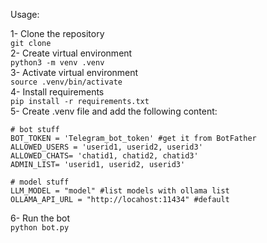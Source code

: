 Usage:

1- Clone the repository\
`git clone `\
2- Create virtual environment\
`python3 -m venv .venv`\
3- Activate virtual environment\
`source .venv/bin/activate`\
4- Install requirements\
`pip install -r requirements.txt`\
5- Create .venv file and add the following content:

```
# bot stuff
BOT_TOKEN = 'Telegram_bot_token' #get it from BotFather
ALLOWED_USERS = 'userid1, userid2, userid3'
ALLOWED_CHATS= 'chatid1, chatid2, chatid3'
ADMIN_LIST= 'userid1, userid2, userid3'

# model stuff
LLM_MODEL = "model" #list models with ollama list
OLLAMA_API_URL = "http://locahost:11434" #default
```

6- Run the bot\
`python bot.py`